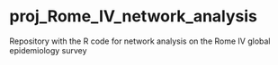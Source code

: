 # proj_Rome_IV_network_analysis
Repository with the R code for network analysis on the Rome IV global epidemiology survey
